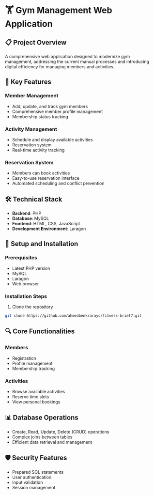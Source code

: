 # 🏋️ Gym Management Web Application

## 📋 Project Overview

A comprehensive web application designed to modernize gym management, addressing the current manual processes and introducing digital efficiency for managing members and activities.

## 🌟 Key Features

### Member Management
- Add, update, and track gym members
- Comprehensive member profile management
- Membership status tracking

### Activity Management
- Schedule and display available activities
- Reservation system
- Real-time activity tracking

### Reservation System
- Members can book activities
- Easy-to-use reservation interface
- Automated scheduling and conflict prevention

## 🛠 Technical Stack

- **Backend**: PHP
- **Database**: MySQL
- **Frontend**: HTML, CSS, JavaScript
- **Development Environment**: Laragon

## 🚀 Setup and Installation

### Prerequisites
- Latest PHP version
- MySQL
- Laragon
- Web browser

### Installation Steps
1. Clone the repository
```bash
git clone https://github.com/ahmedbenkrarayc/fitness-brief7.git
```

## 🔍 Core Functionalities

### Members
- Registration
- Profile management
- Membership tracking

### Activities
- Browse available activities
- Reserve time slots
- View personal bookings

## 📊 Database Operations
- Create, Read, Update, Delete (CRUD) operations
- Complex joins between tables
- Efficient data retrieval and management

## 🛡️ Security Features
- Prepared SQL statements
- User authentication
- Input validation
- Session management